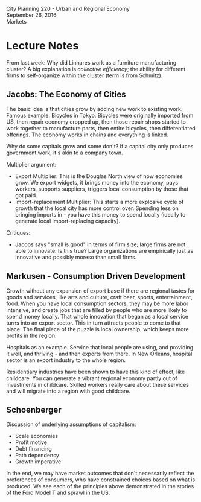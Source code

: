 City Planning 220 - Urban and Regional Economy  
September 26, 2016  
Markets

# Lecture Notes

From last week: Why did Linhares work as a furniture manufacturing cluster? A big explanation is *collective efficiency*; the 
ability for different firms to self-organize within the cluster (term is from Schmitz).  

## Jacobs: The Economy of Cities 

The basic idea is that cities grow by adding new work to existing work.  
Famous example: Bicycles in Tokyo. Bicycles were originally imported from US, then repair economy cropped up, 
then those repair shops started to work together to manufacture parts, then entire bicycles, then differentiated offerings. 
The economy works in chains and everything is linked.  

Why do some capitals grow and some don't? If a capital city only produces government work, it's akin to a company town. 

Multiplier argument: 
* Export Multiplier: This is the Douglas North view of how economies grow. We export widgets, it brings money into the economy,
pays workers, supports suppliers, triggers local consumption by those that got paid. 
* Import-replacement Multiplier: This starts a more explosive cycle of growth that the local city has more control over. Spending less 
on bringing imports in - you have this money to spend locally (ideally to generate local import-replacing capacity).

Critiques:  
* Jacobs says "small is good" in terms of firm size; large firms are not able to innovate. Is this true? Large organizations are empirically 
just as innovative and possibly moreso than small firms.


## Markusen - Consumption Driven Development

Growth without any expansion of export base if there are regional tastes for goods and services, like arts and culture, craft beer, sports, entertainment, food.
When you have local consumption sectors, they may be more labor intensive, and create jobs that are filled by people who are more likely to spend money locally.
That whole innovation that began as a local service turns into an export sector. This in turn attracts people to come to that place. The final piece of the puzzle
is local ownership, which keeps more profits in the region.

Hospitals as an example. Service that local people are using, and providing it well, and thriving - and then exports from there. 
In New Orleans, hospital sector is an export industry to the whole region. 

Residentiary industries have been shown to have this kind of effect, like childcare. You can generate a vibrant regional economy partly out of investments in childcare.
Skilled workers really care about these services and will migrate into a region with good childcare.


## Schoenberger

Discussion of underlying assumptions of capitalism:
* Scale economies
* Profit motive
* Debt financing
* Path dependency
* Growth imperative

In the end, we may have market outcomes that don't necessarily reflect the preferences of consumers, who have constrained choices based on what is produced. 
We see each of the principles above demonstrated in the stories of the Ford Model T and sprawl in the US.

